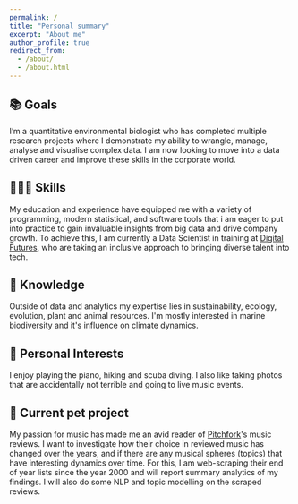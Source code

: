 ```yaml
---
permalink: /
title: "Personal summary"
excerpt: "About me"
author_profile: true
redirect_from: 
  - /about/
  - /about.html
---
```


## 📚 Goals

I’m a quantitative environmental biologist who has completed multiple research projects where I demonstrate my ability to wrangle, manage, analyse and visualise complex data. I am now looking to move into a data driven career and improve these skills in the corporate world. 

## 👩🏻‍💻 Skills

My education and experience have equipped me with a variety of programming, modern statistical, and software tools that i am eager to put into practice to gain invaluable insights from big data and drive company growth. To achieve this, I am currently a Data Scientist in training at [Digital Futures](https://digitalfutures.com/), who are taking an inclusive approach to bringing diverse talent into tech.

## 🌲 Knowledge

Outside of data and analytics my expertise lies in sustainability, ecology, evolution, plant and animal resources. I'm mostly interested in marine biodiversity and it's influence on climate dynamics.

## 🎹 Personal Interests

I enjoy playing the piano, hiking and scuba diving. I also like taking photos that are accidentally not terrible and going to live music events.

## 📂 Current pet project

My passion for music has made me an avid reader of [Pitchfork](https://pitchfork.com/)'s music reviews. I want to investigate how their choice in reviewed music has changed over the years, and if there are any musical spheres (topics) that have interesting dynamics over time. For this, I am web-scraping their end of year lists since the year 2000 and will report summary analytics of my findings. I will also do some NLP and topic modelling on the scraped reviews.

